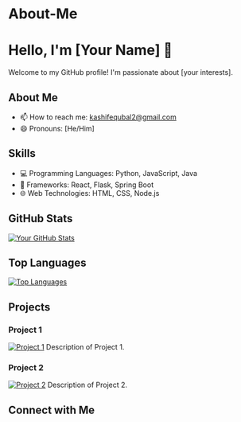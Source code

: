 # About-Me
# Hello, I'm [Your Name] 👋

Welcome to my GitHub profile! I'm passionate about [your interests].

## About Me

<!--- 🌐 [Personal Website](https://yourwebsite.com) -->
- 📫 How to reach me: [kashifequbal2@gmail.com](mailto:kashifequbal2@gmail.com)
- 😄 Pronouns: [He/Him]

## Skills

- 💻 Programming Languages: Python, JavaScript, Java
- 🚀 Frameworks: React, Flask, Spring Boot
- 🌐 Web Technologies: HTML, CSS, Node.js

## GitHub Stats

[![Your GitHub Stats](https://github-readme-stats.vercel.app/api?username=kash-if10&show_icons=true&theme=dark)](https://github.com/kash-if10)

## Top Languages

[![Top Languages](https://github-readme-stats.vercel.app/api/top-langs/?username=kash-if10&layout=compact&theme=dark)](https://github.com/kash-if10)

## Projects

### Project 1

[![Project 1](https://img.shields.io/badge/-Project%201-blue)](https://github.com/kash-if10/project1)
Description of Project 1.

### Project 2

[![Project 2](https://img.shields.io/badge/-Project%202-green)](https://github.com/kash-if10/project2)
Description of Project 2.

## Connect with Me

<!--[![LinkedIn](https://img.shields.io/badge/[LinkedIn-Kashif-Equbal](https://www.linkedin.com/in/kashif-equbal-3b0130230/)-blue)]([https://www.linkedin.com/in/yourname](https://www.linkedin.com/in/kashif-equbal-3b0130230/))
<!--[![Twitter](https://img.shields.io/badge/Twitter-YourHandle-green)](https://twitter.com/yourhandle)-->

